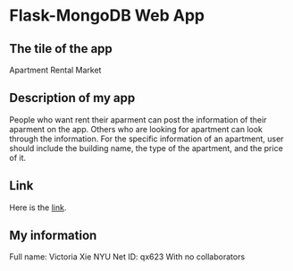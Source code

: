 # Flask-MongoDB Web App

## The tile of the app
Apartment Rental Market

## Description of my app
People who want rent their aparment can post the information of their aparment on the app. Others who are looking for apartment can look through the information.
For the specific information of an apartment, user should include the building name, the type of the apartment, and the price of it. 

## Link 
Here is the [link](https://github.com/dbdesign-students-spring2024/7-web-app-Victoriaxqq/blob/d2eaa739378dc18dde3eecaf12e93783e2d8f727/app.py).

## My information
Full name: Victoria Xie
NYU Net ID: qx623
With no collaborators 

